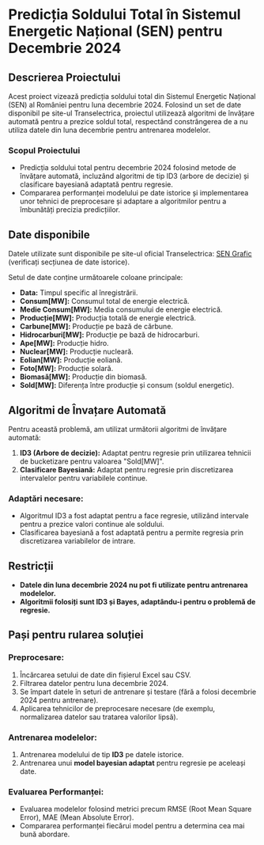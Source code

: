 # Predicția Soldului Total în Sistemul Energetic Național (SEN) pentru Decembrie 2024

## Descrierea Proiectului

Acest proiect vizează predicția soldului total din Sistemul Energetic Național (SEN) al României pentru luna decembrie 2024. Folosind un set de date disponibil pe site-ul Transelectrica, proiectul utilizează algoritmi de învățare automată pentru a prezice soldul total, respectând constrângerea de a nu utiliza datele din luna decembrie pentru antrenarea modelelor.

### Scopul Proiectului
- Predicția soldului total pentru decembrie 2024 folosind metode de învățare automată, incluzând algoritmi de tip ID3 (arbore de decizie) și clasificare bayesiană adaptată pentru regresie.
- Compararea performanței modelului pe date istorice și implementarea unor tehnici de preprocesare și adaptare a algoritmilor pentru a îmbunătăți precizia predicțiilor.

## Date disponibile

Datele utilizate sunt disponibile pe site-ul oficial Transelectrica: [SEN Grafic](https://www.transelectrica.ro/) (verificați secțiunea de date istorice).

Setul de date conține următoarele coloane principale:
- **Data:** Timpul specific al înregistrării.
- **Consum[MW]:** Consumul total de energie electrică.
- **Medie Consum[MW]:** Media consumului de energie electrică.
- **Producție[MW]:** Producția totală de energie electrică.
- **Carbune[MW]:** Producție pe bază de cărbune.
- **Hidrocarburi[MW]:** Producție pe bază de hidrocarburi.
- **Ape[MW]:** Producție hidro.
- **Nuclear[MW]:** Producție nucleară.
- **Eolian[MW]:** Producție eoliană.
- **Foto[MW]:** Producție solară.
- **Biomasă[MW]:** Producție din biomasă.
- **Sold[MW]:** Diferența între producție și consum (soldul energetic).

## Algoritmi de Învațare Automată

Pentru această problemă, am utilizat următorii algoritmi de învățare automată:
1. **ID3 (Arbore de decizie):** Adaptat pentru regresie prin utilizarea tehnicii de bucketizare pentru valoarea "Sold[MW]".
2. **Clasificare Bayesiană:** Adaptat pentru regresie prin discretizarea intervalelor pentru variabilele continue.

### Adaptări necesare:
- Algoritmul ID3 a fost adaptat pentru a face regresie, utilizând intervale pentru a prezice valori continue ale soldului.
- Clasificarea bayesiană a fost adaptată pentru a permite regresia prin discretizarea variabilelor de intrare.

## Restricții
- **Datele din luna decembrie 2024 nu pot fi utilizate pentru antrenarea modelelor.**
- **Algoritmii folosiți sunt ID3 și Bayes, adaptându-i pentru o problemă de regresie.**

## Pași pentru rularea soluției

### Preprocesare:
1. Încărcarea setului de date din fișierul Excel sau CSV.
2. Filtrarea datelor pentru luna decembrie 2024.
3. Se împart datele în seturi de antrenare și testare (fără a folosi decembrie 2024 pentru antrenare).
4. Aplicarea tehnicilor de preprocesare necesare (de exemplu, normalizarea datelor sau tratarea valorilor lipsă).

### Antrenarea modelelor:
1. Antrenarea modelului de tip **ID3** pe datele istorice.
2. Antrenarea unui **model bayesian adaptat** pentru regresie pe aceleași date.

### Evaluarea Performanței:
- Evaluarea modelelor folosind metrici precum RMSE (Root Mean Square Error), MAE (Mean Absolute Error).
- Compararea performanței fiecărui model pentru a determina cea mai bună abordare.

